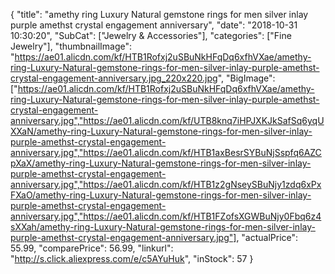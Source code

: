 {
	"title": "amethy ring Luxury Natural gemstone rings for men silver inlay purple amethst crystal engagement anniversary",
	"date": "2018-10-31 10:30:20",
	"SubCat": ["Jewelry & Accessories"],
	"categories": ["Fine Jewelry"],
	"thumbnailImage": "https://ae01.alicdn.com/kf/HTB1Rofxj2uSBuNkHFqDq6xfhVXae/amethy-ring-Luxury-Natural-gemstone-rings-for-men-silver-inlay-purple-amethst-crystal-engagement-anniversary.jpg_220x220.jpg",
	"BigImage": ["https://ae01.alicdn.com/kf/HTB1Rofxj2uSBuNkHFqDq6xfhVXae/amethy-ring-Luxury-Natural-gemstone-rings-for-men-silver-inlay-purple-amethst-crystal-engagement-anniversary.jpg","https://ae01.alicdn.com/kf/UTB8knq7iHPJXKJkSafSq6yqUXXaN/amethy-ring-Luxury-Natural-gemstone-rings-for-men-silver-inlay-purple-amethst-crystal-engagement-anniversary.jpg","https://ae01.alicdn.com/kf/HTB1axBesrSYBuNjSspfq6AZCpXaX/amethy-ring-Luxury-Natural-gemstone-rings-for-men-silver-inlay-purple-amethst-crystal-engagement-anniversary.jpg","https://ae01.alicdn.com/kf/HTB1z2gNseySBuNjy1zdq6xPxFXaO/amethy-ring-Luxury-Natural-gemstone-rings-for-men-silver-inlay-purple-amethst-crystal-engagement-anniversary.jpg","https://ae01.alicdn.com/kf/HTB1FZofsXGWBuNjy0Fbq6z4sXXah/amethy-ring-Luxury-Natural-gemstone-rings-for-men-silver-inlay-purple-amethst-crystal-engagement-anniversary.jpg"],
	"actualPrice": 55.99,
	"comparePrice": 56.99,
	"linkurl": "http://s.click.aliexpress.com/e/c5AYuHuk",
	"inStock": 57
}
